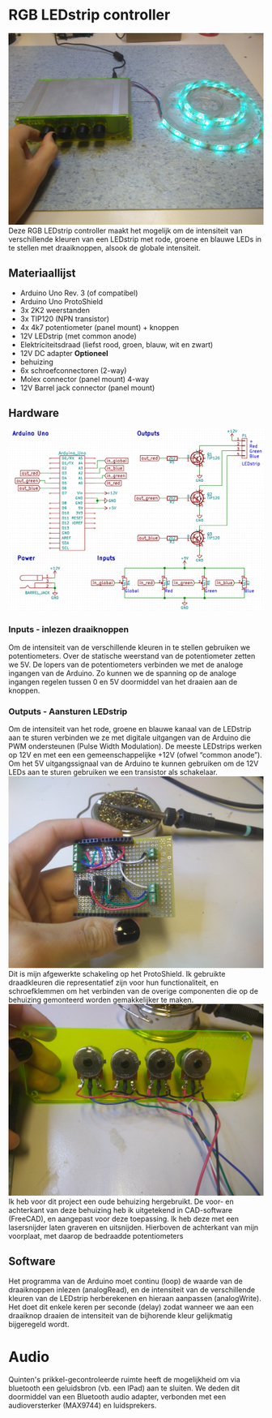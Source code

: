 # RGB LEDstrip controller
![finished product](./images/IMG_20180923_121748184.jpg "Logo Title Text 1")
Deze RGB LEDstrip controller maakt het mogelijk om de intensiteit van verschillende kleuren van een LEDstrip met rode, groene en blauwe LEDs in te stellen met draaiknoppen, alsook de globale intensiteit.
## Materiaallijst
* Arduino Uno Rev. 3 (of compatibel)
* Arduino Uno ProtoShield
* 3x 2K2 weerstanden
* 3x TIP120 (NPN transistor)
* 4x 4k7 potentiometer (panel mount) + knoppen
* 12V LEDstrip (met common anode)
* Elektriciteitsdraad (liefst rood, groen, blauw, wit en zwart)
* 12V DC adapter
**Optioneel**
* behuizing
* 6x schroefconnectoren (2-way)
* Molex connector (panel mount) 4-way
* 12V Barrel jack connector (panel mount)
## Hardware
![elektronisch schema](./images/schema3.png "schema")
### Inputs - inlezen draaiknoppen
Om de intensiteit van de verschillende kleuren in te stellen gebruiken we potentiometers. Over de statische weerstand van de potentiometer zetten we 5V. De lopers van de potentiometers verbinden we met de analoge ingangen van de Arduino. Zo kunnen we de spanning op de analoge ingangen regelen tussen 0 en 5V doormiddel van het draaien aan de knoppen.

### Outputs - Aansturen LEDstrip
Om de intensiteit van het rode, groene en blauwe kanaal van de LEDstrip aan te sturen verbinden we ze met digitale uitgangen van de Arduino die PWM ondersteunen (Pulse Width Modulation). De meeste LEDstrips werken op 12V en met een een gemeenschappelijke +12V (ofwel “common anode”). Om het 5V uitgangssignaal van de Arduino te kunnen gebruiken om de 12V LEDs aan te sturen gebruiken we een transistor als schakelaar.
![finished ProtoShield](./images/IMG_20180923_103533944.jpg "ProtoShield")
Dit is mijn afgewerkte schakeling op het ProtoShield. Ik gebruikte draadkleuren die representatief zijn voor hun functionaliteit, en schroefklemmen om het verbinden van de overige componenten die op de behuizing gemonteerd worden gemakkelijker te maken.
![Frontplate back](./images/IMG_20180923_103556235.jpg "Frontplate back")
Ik heb voor dit project een oude behuizing hergebruikt. De voor- en achterkant van deze behuizing heb ik uitgetekend in CAD-software (FreeCAD), en aangepast voor deze toepassing. Ik heb deze met een lasersnijder laten graveren en uitsnijden. Hierboven de achterkant van mijn voorplaat, met daarop de bedraadde potentiometers
## Software
Het programma van de Arduino moet continu (loop) de waarde van de draaiknoppen inlezen (analogRead), en de intensiteit van de verschillende kleuren van de LEDstrip herberekenen en hieraan aanpassen (analogWrite). Het doet dit enkele keren per seconde (delay) zodat wanneer we aan een draaiknop draaien de intensiteit van de bijhorende kleur gelijkmatig bijgeregeld wordt.

# Audio
Quinten's prikkel-gecontroleerde ruimte heeft de mogelijkheid om via bluetooth een geluidsbron (vb. een IPad) aan te sluiten. We deden dit doormiddel van een Bluetooth audio adapter, verbonden met een audioversterker (MAX9744) en luidsprekers.